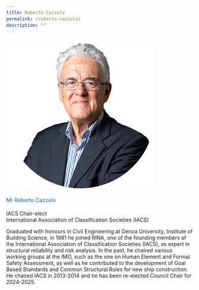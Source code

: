 ```yaml
---
title: Roberto Cazzulo
permalink: /roberto-cazzulo/
description: ""
---
```

<div class="row">
<div class="col is-3">
<img src="/images/Speakers_23/Session1p2/cazzulo.png">
</div>
<div class="col is-9 speaker-details">
<h4>Mr Roberto Cazzulo </h4>
<p>IACS Chair-elect<br>International Association of Classification Societies (IACS) <br>
</p>
<p>Graduated with honours in Civil Engineering at Genoa University, Institute of Building Science, in 1981 he joined RINA, one of the founding members of the International Association of Classification Societies (IACS), as expert in structural reliability and risk analysis. In the past, he chaired various working groups at the IMO, such as the one on Human Element and Formal Safety Assessment, as well as he contributed to the development of Goal Based Standards and Common Structural Rules for new ship construction. He chaired IACS in 2013-2014 and he has been re-elected Council Chair for 2024-2025.</p>
</div>
</div>






<style type="text/css"> 
    .is-left{
      text-align: left;
    }
    h4{
      font-weight: 500; 
      color: #337B9A !important;
    }
     .speaker-details p { text-align: justified; }
  </style>